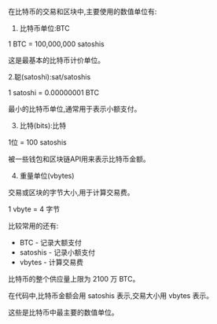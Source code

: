 在比特币的交易和区块中,主要使用的数值单位有:

1. 比特币单位:BTC

1 BTC = 100,000,000 satoshis

这是最基本的比特币计价单位。

2.聪(satoshi):sat/satoshis

1 satoshi = 0.00000001 BTC

最小的比特币单位,通常用于表示小额支付。

3. 比特(bits):比特

1位 = 100 satoshis

被一些钱包和区块链API用来表示比特币金额。

4. 重量单位(vbytes)

交易或区块的字节大小,用于计算交易费。

1 vbyte = 4 字节

比较常用的还有:

- BTC - 记录大额支付
- satoshis - 记录小额支付
- vbytes - 计算交易费

比特币的整个供应量上限为 2100 万 BTC。

在代码中,比特币金额会用 satoshis 表示,交易大小用 vbytes 表示。

这些是比特币中最主要的数值单位。
